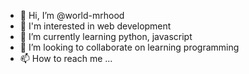 - 👋 Hi, I’m @world-mrhood
- 👀 I'm interested in web development
- 🌱 I’m currently learning python, javascript
- 💞️ I’m looking to collaborate on learning programming
- 📫 How to reach me ...

<!---
world-mrhood/world-mrhood is a ✨ special ✨ repository because its `README.md` (this file) appears on your GitHub profile.
You can click the Preview link to take a look at your changes.
--->
